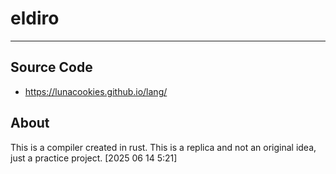 # eldiro
---
## Source Code
- https://lunacookies.github.io/lang/

## About
This is a compiler created in rust. This is a replica and not an original idea, just a practice project. 
[2025 06 14 5:21]